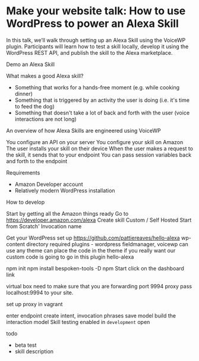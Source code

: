 # Make your website talk: How to use WordPress to power an Alexa Skill

In this talk, we’ll walk through setting up an Alexa Skill using the VoiceWP plugin. Participants will learn how to test a skill locally, develop it using the WordPress REST API, and publish the skill to the Alexa marketplace.

Demo an Alexa Skill

What makes a good Alexa skill?
- Something that works for a hands-free moment (e.g. while cooking dinner)
- Something that is triggered by an activity the user is doing (i.e. it's time to feed the dog)
- Something that doesn't take a lot of back and forth with the user (voice interactions are not long)

An overview of how Alexa Skills are engineered using VoiceWP

You configure an API on your server
You configure your skill on Amazon
The user installs your skill on their device
When the user makes a request to the skill, it sends that to your endpoint
You can pass session variables back and forth to the endpoint

Requirements
- Amazon Developer account
- Relatively modern WordPress installation

How to develop

Start by getting all the Amazon things ready
Go to https://developer.amazon.com/alexa
Create skill
Custom / Self Hosted
Start from Scratch'
Invocation name

Get your WordPress set up
https://github.com/pattiereaves/hello-alexa
wp-content directory
required plugins - wordpress fieldmanager, voicewp
can use any theme
can place the code in the theme if you really want
our custom code is going to go in this plugin hello-alexa

npm init
npm install bespoken-tools -D
npm Start
click on the dashboard link


virtual box
need to make sure that you are forwarding port 9994
proxy pass localhost:9994 to your site.

set up proxy in vagrant

enter endpoint
create intent, invocation phrases
save model
build the interaction model
Skill testing enabled in `development` open

todo
- beta test
- skill description
